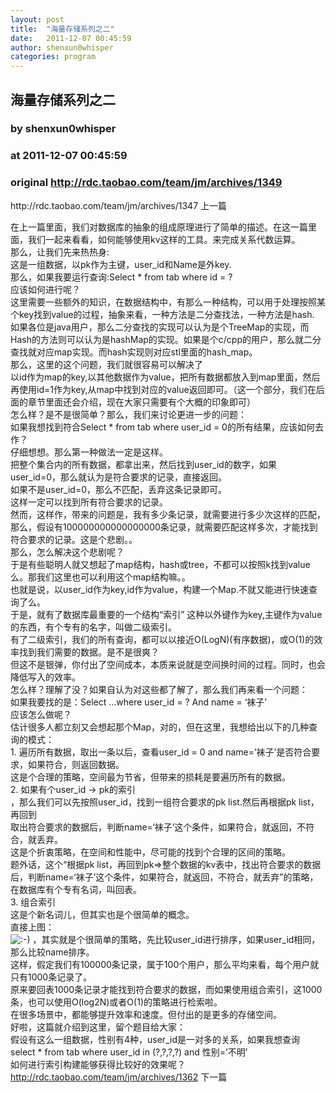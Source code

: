 ```yaml
---
layout: post
title:  "海量存储系列之二"
date:   2011-12-07 00:45:59
author: shenxun0whisper
categories: program
---
```


## 海量存储系列之二
### by shenxun0whisper
### at 2011-12-07 00:45:59
### original <http://rdc.taobao.com/team/jm/archives/1349>

<p>http://rdc.taobao.com/team/jm/archives/1347 上一篇</p>
<div>在上一篇里面，我们对数据库的抽象的组成原理进行了简单的描述。在这一篇里面，我们一起来看看，如何能够使用kv这样的工具。来完成关系代数运算。</div>
<div>那么，让我们先来热热身:</div>
<div>
<div><img src="http://ww4.sinaimg.cn/mw600/693f0847jw1dncuiz38hij.jpg" alt=""></div>
</div>
<div>这是一组数据，以pk作为主键，user_id和Name是外key.</div>
<div>那么，如果我要运行查询:Select * from tab where id = ?</div>
<div>应该如何进行呢？</div>
<div>这里需要一些额外的知识，在数据结构中，有那么一种结构，可以用于处理按照某个key找到value的过程，抽象来看，一种方法是二分查找法，一种方法是hash.</div>
<div>如果各位是java用户，那么二分查找的实现可以认为是个TreeMap的实现，而Hash的方法则可以认为是hashMap的实现。如果是个c/cpp的用户，那么就二分查找就对应map实现。而hash实现则对应stl里面的hash_map。</div>
<div>那么，这里的这个问题，我们就很容易可以解决了</div>
<div>以id作为map的key,以其他数据作为value，把所有数据都放入到map里面，然后再使用id=1作为key,从map中找到对应的value返回即可。（这一个部分，我们在后面的章节里面还会介绍，现在大家只需要有个大概的印象即可）</div>
<div>怎么样？是不是很简单？那么，我们来讨论更进一步的问题：</div>
<div>如果我想找到符合Select * from tab where user_id = 0的所有结果，应该如何去作？</div>
<div>仔细想想。那么第一种做法一定是这样。</div>
<div>把整个集合内的所有数据，都拿出来，然后找到user_id的数字，如果user_id=0，那么就认为是符合要求的记录，直接返回。</div>
<div>如果不是user_id=0，那么不匹配，丢弃这条记录即可。</div>
<div>这样一定可以找到所有符合要求的记录。</div>
<div>然而，这样作，带来的问题是，我有多少条记录，就需要进行多少次这样的匹配，那么，假设有100000000000000000条记录，就需要匹配这样多次，才能找到符合要求的记录。这是个悲剧。。</div>
<div>那么，怎么解决这个悲剧呢？</div>
<div>于是有些聪明人就又想起了map结构，hash或tree，不都可以按照k找到value么。那我们这里也可以利用这个map结构嘛。。</div>
<div>
<div><img src="http://ww4.sinaimg.cn/mw600/693f0847jw1dnhjrtc702j.jpg" alt=""></div>
</div>
<div>也就是说，以user_id作为key,id作为value，构建一个Map.不就又能进行快速查询了么。</div>
<div>于是，就有了数据库最重要的一个结构“索引” 这种以外键作为key,主键作为value的东西，有个专有的名字，叫做二级索引。</div>
<div>有了二级索引，我们的所有查询，都可以以接近O(LogN)(有序数据)，或O(1)的效率找到我们需要的数据。是不是很爽？</div>
<div>但这不是银弹，你付出了空间成本，本质来说就是空间换时间的过程。同时，也会降低写入的效率。</div>
<div>怎么样？理解了没？如果自认为对这些都了解了，那么我们再来看一个问题：</div>
<div>
<div><img src="http://ww1.sinaimg.cn/mw600/693f0847jw1dncv8h1b9rj.jpg" alt=""></div>
</div>
<div>如果我要找的是：Select …where user_id = ? And name = ‘袜子’</div>
<div>应该怎么做呢？</div>
<div>估计很多人都立刻又会想起那个Map，对的，但在这里，我想给出以下的几种查询的模式：</div>
<div>1. 遍历所有数据，取出一条以后，查看user_id = 0 and name=’袜子’是否符合要求，如果符合，则返回数据。</div>
<div>这是个合理的策略，空间最为节省，但带来的损耗是要遍历所有的数据。</div>
<div>2. 如果有个user_id -&gt; pk的索引</div>
<div>
<div><img src="http://ww2.sinaimg.cn/mw600/693f0847jw1dnhjr9tbn6j.jpg" alt=""></div>
</div>
<div>，那么我们可以先按照user_id，找到一组符合要求的pk list.然后再根据pk list，再回到</div>
<div>
<div><img src="http://ww2.sinaimg.cn/mw600/693f0847jw1dncvdniqoej.jpg" alt=""></div>
</div>
<div>取出符合要求的数据后，判断name=‘袜子’这个条件，如果符合，就返回，不符合，就丢弃。</div>
<div>这是个折衷策略，在空间和性能中，尽可能的找到个合理的区间的策略。</div>
<div>题外话，这个“根据pk list，再回到pk=&gt;整个数据的kv表中，找出符合要求的数据后，判断name=‘袜子’这个条件，如果符合，就返回，不符合，就丢弃”的策略，在数据库有个专有名词，叫回表。</div>
<div>3. 组合索引</div>
<div>这是个新名词儿，但其实也是个很简单的概念。</div>
<div>直接上图：</div>
<div>
<div><img src="http://ww3.sinaimg.cn/mw600/693f0847jw1dncvj1py2fj.jpg" alt=""></div>
</div>
<div> <img src="http://rdc.taobao.com/team/jm/wp-includes/images/smilies/icon_smile.gif" alt=":-)"> ，其实就是个很简单的策略，先比较user_id进行排序，如果user_id相同，那么比较name排序。</div>
<div>这样，假定我们有100000条记录，属于100个用户，那么平均来看，每个用户就只有1000条记录了。</div>
<div>原来要回表1000条记录才能找到符合要求的数据，而如果使用组合索引，这1000条，也可以使用O(log2N)或者O(1)的策略进行检索啦。</div>
<div>在很多场景中，都能够提升效率和速度。但付出的是更多的存储空间。</div>
<div>好啦，这篇就介绍到这里，留个题目给大家：</div>
<div>
<div><img src="http://ww3.sinaimg.cn/mw600/693f0847jw1dncvmoehk0j.jpg" alt=""></div>
</div>
<div>假设有这么一组数据，性别有4种，user_id是一对多的关系，如果我想查询</div>
<div>select * from tab where user_id in (?,?,?,?) and 性别=’不明’</div>
<div>如何进行索引构建能够获得比较好的效果呢？</div>
<div><a href="http://rdc.taobao.com/team/jm/archives/1362">http://rdc.taobao.com/team/jm/archives/1362</a> 下一篇</div>